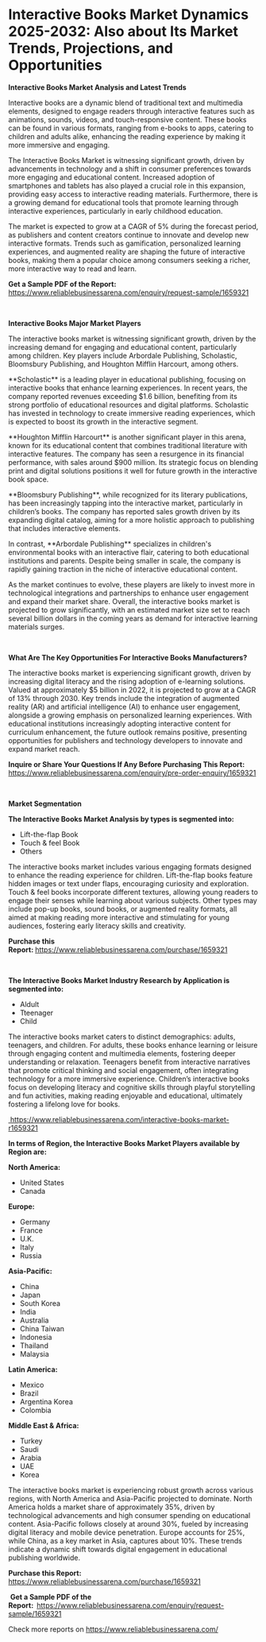 <p><h1>Interactive Books Market Dynamics 2025-2032: Also about Its Market Trends, Projections, and Opportunities</h1></p><p><strong>Interactive Books Market Analysis and Latest Trends</strong></p>
<p><p>Interactive books are a dynamic blend of traditional text and multimedia elements, designed to engage readers through interactive features such as animations, sounds, videos, and touch-responsive content. These books can be found in various formats, ranging from e-books to apps, catering to children and adults alike, enhancing the reading experience by making it more immersive and engaging.</p><p>The Interactive Books Market is witnessing significant growth, driven by advancements in technology and a shift in consumer preferences towards more engaging and educational content. Increased adoption of smartphones and tablets has also played a crucial role in this expansion, providing easy access to interactive reading materials. Furthermore, there is a growing demand for educational tools that promote learning through interactive experiences, particularly in early childhood education.</p><p>The market is expected to grow at a CAGR of 5% during the forecast period, as publishers and content creators continue to innovate and develop new interactive formats. Trends such as gamification, personalized learning experiences, and augmented reality are shaping the future of interactive books, making them a popular choice among consumers seeking a richer, more interactive way to read and learn.</p></p>
<p><strong>Get a Sample PDF of the Report:&nbsp;</strong> <a href="https://www.reliablebusinessarena.com/enquiry/request-sample/1659321?utm_campaign=2031&utm_medium=2&utm_source=Github&utm_content=ia&utm_term=06022025&utm_id=interactive-books">https://www.reliablebusinessarena.com/enquiry/request-sample/1659321</a></p>
<p>&nbsp;</p>
<p><strong>Interactive Books Major Market Players</strong></p>
<p><p>The interactive books market is witnessing significant growth, driven by the increasing demand for engaging and educational content, particularly among children. Key players include Arbordale Publishing, Scholastic, Bloomsbury Publishing, and Houghton Mifflin Harcourt, among others.</p><p>**Scholastic** is a leading player in educational publishing, focusing on interactive books that enhance learning experiences. In recent years, the company reported revenues exceeding $1.6 billion, benefiting from its strong portfolio of educational resources and digital platforms. Scholastic has invested in technology to create immersive reading experiences, which is expected to boost its growth in the interactive segment.</p><p>**Houghton Mifflin Harcourt** is another significant player in this arena, known for its educational content that combines traditional literature with interactive features. The company has seen a resurgence in its financial performance, with sales around $900 million. Its strategic focus on blending print and digital solutions positions it well for future growth in the interactive book space.</p><p>**Bloomsbury Publishing**, while recognized for its literary publications, has been increasingly tapping into the interactive market, particularly in children’s books. The company has reported sales growth driven by its expanding digital catalog, aiming for a more holistic approach to publishing that includes interactive elements.</p><p>In contrast, **Arbordale Publishing** specializes in children's environmental books with an interactive flair, catering to both educational institutions and parents. Despite being smaller in scale, the company is rapidly gaining traction in the niche of interactive educational content.</p><p>As the market continues to evolve, these players are likely to invest more in technological integrations and partnerships to enhance user engagement and expand their market share. Overall, the interactive books market is projected to grow significantly, with an estimated market size set to reach several billion dollars in the coming years as demand for interactive learning materials surges.</p></p>
<p>&nbsp;</p>
<p><strong>What Are The Key Opportunities For Interactive Books Manufacturers?</strong></p>
<p><p>The interactive books market is experiencing significant growth, driven by increasing digital literacy and the rising adoption of e-learning solutions. Valued at approximately $5 billion in 2022, it is projected to grow at a CAGR of 13% through 2030. Key trends include the integration of augmented reality (AR) and artificial intelligence (AI) to enhance user engagement, alongside a growing emphasis on personalized learning experiences. With educational institutions increasingly adopting interactive content for curriculum enhancement, the future outlook remains positive, presenting opportunities for publishers and technology developers to innovate and expand market reach.</p></p>
<p><strong>Inquire or Share Your Questions If Any Before Purchasing This Report:</strong> <a href="https://www.reliablebusinessarena.com/enquiry/pre-order-enquiry/1659321?utm_campaign=2031&utm_medium=2&utm_source=Github&utm_content=ia&utm_term=06022025&utm_id=interactive-books">https://www.reliablebusinessarena.com/enquiry/pre-order-enquiry/1659321</a></p>
<p>&nbsp;</p>
<p><strong>Market Segmentation</strong></p>
<p><strong>The Interactive Books Market Analysis by types is segmented into:</strong></p>
<p><ul><li>Lift-the-flap Book</li><li>Touch & feel Book</li><li>Others</li></ul></p>
<p><p>The interactive books market includes various engaging formats designed to enhance the reading experience for children. Lift-the-flap books feature hidden images or text under flaps, encouraging curiosity and exploration. Touch & feel books incorporate different textures, allowing young readers to engage their senses while learning about various subjects. Other types may include pop-up books, sound books, or augmented reality formats, all aimed at making reading more interactive and stimulating for young audiences, fostering early literacy skills and creativity.</p></p>
<p><strong>Purchase this Report:&nbsp;</strong><a href="https://www.reliablebusinessarena.com/purchase/1659321?utm_campaign=2031&utm_medium=2&utm_source=Github&utm_content=ia&utm_term=06022025&utm_id=interactive-books">https://www.reliablebusinessarena.com/purchase/1659321</a></p>
<p>&nbsp;</p>
<p><strong>The Interactive Books Market Industry Research by Application is segmented into:</strong></p>
<p><ul><li>Aldult</li><li>Tteenager</li><li>Child</li></ul></p>
<p><p>The interactive books market caters to distinct demographics: adults, teenagers, and children. For adults, these books enhance learning or leisure through engaging content and multimedia elements, fostering deeper understanding or relaxation. Teenagers benefit from interactive narratives that promote critical thinking and social engagement, often integrating technology for a more immersive experience. Children’s interactive books focus on developing literacy and cognitive skills through playful storytelling and fun activities, making reading enjoyable and educational, ultimately fostering a lifelong love for books.</p></p>
<p><a href="https://www.reliablebusinessarena.com/interactive-books-market-r1659321?utm_campaign=2031&utm_medium=2&utm_source=Github&utm_content=ia&utm_term=06022025&utm_id=interactive-books">&nbsp;https://www.reliablebusinessarena.com/interactive-books-market-r1659321</a></p>
<p><strong>In terms of Region, the Interactive Books Market Players available by Region are:</strong></p>
<p>
    <p> <strong> North America: </strong>
        <ul>
            <li>United States</li>
            <li>Canada</li>
        </ul>
        </p> 
    <p> <strong> Europe: </strong>
        <ul>
            <li>Germany</li>
            <li>France</li>
            <li>U.K.</li>
            <li>Italy</li>
            <li>Russia</li>
        </ul>
        </p> 
    <p> <strong> Asia-Pacific: </strong>
        <ul>
            <li>China</li>
            <li>Japan</li>
            <li>South Korea</li>
            <li>India</li>
            <li>Australia</li>
            <li>China Taiwan</li>
            <li>Indonesia</li>
            <li>Thailand</li>
            <li>Malaysia</li>
        </ul>
        </p> 
    <p> <strong> Latin America: </strong>
        <ul>
            <li>Mexico</li>
            <li>Brazil</li>
            <li>Argentina Korea</li>
            <li>Colombia</li>
        </ul>
        </p> 
    <p> <strong> Middle East & Africa: </strong>
        <ul>
            <li>Turkey</li>
            <li>Saudi</li>
            <li>Arabia</li>
            <li>UAE</li>
            <li>Korea</li>
        </ul>
    </p>
    </p>
<p><p>The interactive books market is experiencing robust growth across various regions, with North America and Asia-Pacific projected to dominate. North America holds a market share of approximately 35%, driven by technological advancements and high consumer spending on educational content. Asia-Pacific follows closely at around 30%, fueled by increasing digital literacy and mobile device penetration. Europe accounts for 25%, while China, as a key market in Asia, captures about 10%. These trends indicate a dynamic shift towards digital engagement in educational publishing worldwide.</p></p>
<p><strong>Purchase this Report: </strong><a href="https://www.reliablebusinessarena.com/purchase/1659321?utm_campaign=2031&utm_medium=2&utm_source=Github&utm_content=ia&utm_term=06022025&utm_id=interactive-books">https://www.reliablebusinessarena.com/purchase/1659321</a></p>
<p>&nbsp;<strong>Get a Sample PDF of the Report:&nbsp;&nbsp;</strong><a href="https://www.reliablebusinessarena.com/enquiry/request-sample/1659321?utm_campaign=2031&utm_medium=2&utm_source=Github&utm_content=ia&utm_term=06022025&utm_id=interactive-books">https://www.reliablebusinessarena.com/enquiry/request-sample/1659321</a></p>
<p><strong></strong></p>
<p>Check more reports on <a href="https://www.reliablebusinessarena.com/?utm_campaign=2031&utm_medium=2&utm_source=Github&utm_content=ia&utm_term=06022025&utm_id=interactive-books">https://www.reliablebusinessarena.com/</a></p>